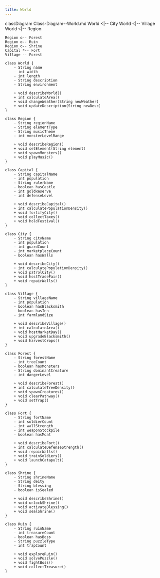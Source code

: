 ```yaml
---
title: World
---
```


classDiagram
    Class-Diagram--World.md 
    World <|-- City 
    World <|-- Village 
    World <|-- Region 
    
    Region o-- Forest 
    Region o-- Ruin 
    Region o-- Shrine 
    Capital *-- Fort 
    Village -- Forest 
    
    class World {
        - String name
        - int width
        - int length
        - String description
        - String environment

        + void describeWorld()
        + int calculateArea()
        + void changeWeather(String newWeather)
        + void updateDescription(String newDesc)
    }

    class Region {
        - String regionName
        - String elementType
        - String musicTheme
        - int monsterLevelRange

        + void describeRegion()
        + void setElement(String element)
        + void spawnMonsters()
        + void playMusic()
    }

    class Capital {
        - String capitalName
        - int population
        - String rulerName
        - boolean hasCastle
        - int goldReserve
        - int defenseLevel

        + void describeCapital()
        + int calculatePopulationDensity()
        + void fortifyCity()
        + void collectTaxes()
        + void holdFestival()
    }

    class City {
        - String cityName
        - int population
        - int guardCount
        - int marketplaceCount
        - boolean hasWalls

        + void describeCity()
        + int calculatePopulationDensity()
        + void patrolCity()
        + void hostTradeFair()
        + void repairWalls()
    }

    class Village {
        - String villageName
        - int population
        - boolean hasBlacksmith
        - boolean hasInn
        - int farmlandSize

        + void describeVillage()
        + int calculateArea()
        + void hostMarketDay()
        + void upgradeBlacksmith()
        + void harvestCrops()
    }

    class Forest {
        - String forestName
        - int treeCount
        - boolean hasMonsters
        - String dominantCreature
        - int dangerLevel

        + void describeForest()
        + int calculateTreeDensity()
        + void spawnCreatures()
        + void clearPathway()
        + void setTrap()
    }

    class Fort {
        - String fortName
        - int soldierCount
        - int wallStrength
        - int weaponStockpile
        - boolean hasMoat

        + void describeFort()
        + int calculateDefenseStrength()
        + void repairWalls()
        + void trainSoldiers()
        + void launchCatapult()
    }

    class Shrine {
        - String shrineName
        - String deity
        - String blessing
        - boolean isSealed

        + void describeShrine()
        + void unlockShrine()
        + void activateBlessing()
        + void sealShrine()
    }

    class Ruin {
        - String ruinName
        - int treasureCount
        - boolean hasBoss
        - String puzzleType
        - int trapCount

        + void exploreRuin()
        + void solvePuzzle()
        + void fightBoss()
        + void collectTreasure()
    }
